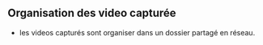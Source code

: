 ## Organisation des video capturée

- les videos capturés sont organiser dans un dossier partagé en réseau.  
